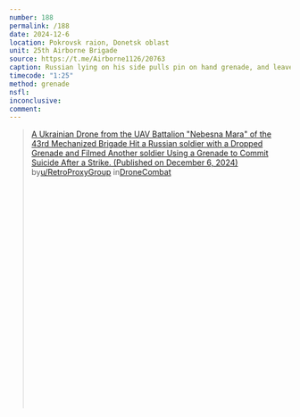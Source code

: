 ```yaml
---
number: 188
permalink: /188
date: 2024-12-6
location: Pokrovsk raion, Donetsk oblast
unit: 25th Airborne Brigade
source: https://t.me/Airborne1126/20763
caption: Russian lying on his side pulls pin on hand grenade, and leaves it on top of his head to detonate
timecode: "1:25"
method: grenade
nsfl: 
inconclusive: 
comment: 
---
```

<blockquote class="reddit-embed-bq" style="height:500px" data-embed-height="594"><a href="https://www.reddit.com/r/DroneCombat/comments/1h874ii/a_ukrainian_drone_from_the_uav_battalion_nebesna/">A Ukrainian Drone from the UAV Battalion "Nebesna Mara" of the 43rd Mechanized Brigade Hit a Russian soldier with a Dropped Grenade and Filmed Another soldier Using a Grenade to Commit Suicide After a Strike. (Published on December 6, 2024)</a><br> by<a href="https://www.reddit.com/user/RetroProxyGroup/">u/RetroProxyGroup</a> in<a href="https://www.reddit.com/r/DroneCombat/">DroneCombat</a></blockquote><script async="" src="https://embed.reddit.com/widgets.js" charset="UTF-8"></script>